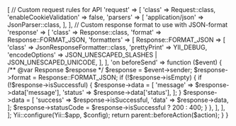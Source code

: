 <?php

declare(strict_types=1);

namespace {{namespace}};

use yii\base\Module as BaseModule;

class Module extends BaseModule
{
    public $controllerNamespace = "{{namespace}}\controllers";
    
    /**
     * Configure application with custom module settings
     *
     * @param \yii\base\Action $action
     *
     * @return bool
     */
    public function beforeAction($action): bool
    {
        $config = [
            'components' => [
                // Custom request rules for API
                'request' => [
                    'class' => Request::class,
                    'enableCookieValidation' => false,
                    'parsers' => [
                        'application/json' => JsonParser::class,
                    ],
                ],

                // Custom response format to use with JSON-format
                'response' => [
                    'class' => Response::class,
                    'format' => Response::FORMAT_JSON,
                    'formatters' => [
                        Response::FORMAT_JSON => [
                            'class' => JsonResponseFormatter::class,
                            'prettyPrint' => YII_DEBUG,
                            'encodeOptions' => JSON_UNESCAPED_SLASHES | JSON_UNESCAPED_UNICODE,
                        ],
                    ],
                    'on beforeSend' => function ($event) {
                        /** @var Response $response */
                        $response = $event->sender;
                        $response->format = Response::FORMAT_JSON;

                        if (!$response->isEmpty) {
                            if (!$response->isSuccessful) {
                                $response->data = [
                                    'message' => $response->data['message'],
                                    'status' => $response->data['status'],
                                ];
                            }

                            $response->data = [
                                'success' => $response->isSuccessful,
                                'data' => $response->data,
                            ];

                            $response->statusCode = $response->isSuccessful ? 200 : 400;
                        }
                    },
                ],
            ],
        ];

        Yii::configure(Yii::$app, $config);

        return parent::beforeAction($action);
    }
}